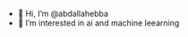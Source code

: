 - 👋 Hi, I’m @abdallahebba
- 👀 I’m interested in ai and machine leearning
  

<!---
abdallahebba/abdallahebba is a ✨ special ✨ repository because its `README.md` (this file) appears on your GitHub profile.
You can click the Preview link to take a look at your changes.
--->
